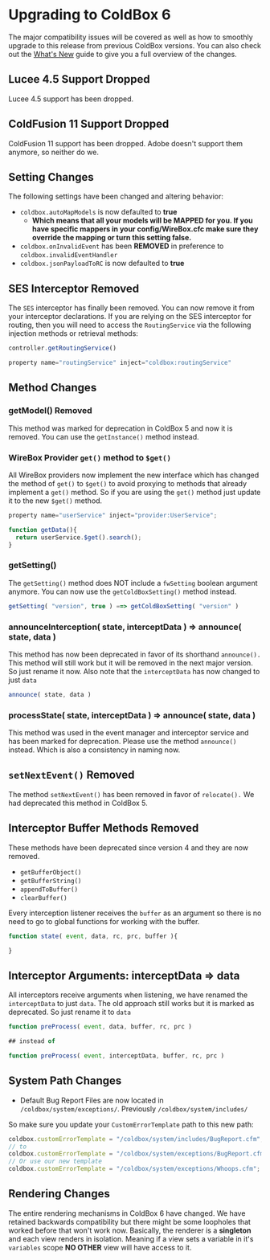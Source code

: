 # Upgrading to ColdBox 6

The major compatibility issues will be covered as well as how to smoothly upgrade to this release from previous ColdBox versions. You can also check out the [What's New](whats-new-with-6.0.0.md) guide to give you a full overview of the changes.

## Lucee 4.5 Support Dropped

Lucee 4.5 support has been dropped.

## ColdFusion 11 Support Dropped

ColdFusion 11 support has been dropped. Adobe doesn't support them anymore, so neither do we.

## Setting Changes

The following settings have been changed and altering behavior:

* `coldbox.autoMapModels` is now defaulted to **true**
  * **Which means that all your models will be MAPPED for you. If you have specific mappers in your config/WireBox.cfc make sure they override the mapping or turn this setting false.**
* `coldbox.onInvalidEvent` has been **REMOVED** in preference to `coldbox.invalidEventHandler`
* `coldbox.jsonPayloadToRC` is now defaulted to **true**

## SES Interceptor Removed

The `SES` interceptor has finally been removed. You can now remove it from your interceptor declarations. If you are relying on the SES interceptor for routing, then you will need to access the `RoutingService` via the following injection methods or retrieval methods:

```javascript
controller.getRoutingService()

property name="routingService" inject="coldbox:routingService"
```

## **Method Changes**

### **getModel\(\) Removed**

This method was marked for deprecation in ColdBox 5 and now it is removed. You can use the `getInstance()` method instead.

### **WireBox Provider `get()` method to `$get()`**

All WireBox providers now implement the new interface which has changed the method of `get()` to `$get()` to avoid proxying to methods that already implement a `get()` method. So if you are using the `get()` method just update it to the new `$get()` method.

```javascript
property name="userService" inject="provider:UserService";

function getData(){
  return userService.$get().search();
}
```

### **getSetting\(\)**

The `getSetting()` method does NOT include a `fwSetting` boolean argument anymore. You can now use the `getColdBoxSetting()` method instead.

```javascript
getSetting( "version", true ) ==> getColdBoxSetting( "version" )
```

### announceInterception\( state, interceptData \) =&gt; announce\( state, data \)

This method has now been deprecated in favor of its shorthand `announce().` This method will still work but it will be removed in the next major version. So just rename it now. Also note that the `interceptData` has now changed to just `data`

```javascript
announce( state, data )
```

### processState\( state, interceptData \) =&gt; announce\( state, data \)

This method was used in the event manager and interceptor service and has been marked for deprecation. Please use the method `announce()` instead. Which is also a consistency in naming now.

## `setNextEvent()` Removed

The method `setNextEvent()` has been removed in favor of `relocate().` We had deprecated this method in ColdBox 5.

## Interceptor Buffer Methods Removed

These methods have been deprecated since version 4 and they are now removed.

* `getBufferObject()`
* `getBufferString()`
* `appendToBuffer()`
* `clearBuffer()`

Every interception listener receives the `buffer` as an argument so there is no need to go to global functions for working with the buffer.

```javascript
function state( event, data, rc, prc, buffer ){

}
```

## **Interceptor Arguments: interceptData =&gt; data**

All interceptors receive arguments when listening, we have renamed the `interceptData` to just `data`. The old approach still works but it is marked as deprecated. So just rename it to `data`

```javascript
function preProcess( event, data, buffer, rc, prc )

## instead of 

function preProcess( event, interceptData, buffer, rc, prc )
```

## System Path Changes

* Default Bug Report Files are now located in `/coldbox/system/exceptions/`. Previously `/coldbox/system/includes/`

So make sure you update your `CustomErrorTemplate` path to this new path:

```javascript
coldbox.customErrorTemplate = "/coldbox/system/includes/BugReport.cfm";
// to
coldbox.customErrorTemplate = "/coldbox/system/exceptions/BugReport.cfm";
// Or use our new template
coldbox.customErrorTemplate = "/coldbox/system/exceptions/Whoops.cfm";
```

## Rendering Changes

The entire rendering mechanisms in ColdBox 6 have changed. We have retained backwards compatibility but there might be some loopholes that worked before that won't work now. Basically, the renderer is a **singleton** and each view renders in isolation. Meaning if a view sets a variable in it's `variables` scope **NO OTHER** view will have access to it.

